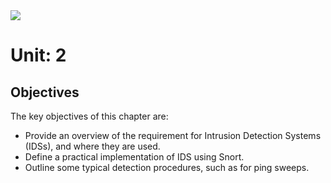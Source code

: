 <img src="https://github.com/billbuchanan/csn09112/blob/master/zadditional/top_csn09112.png"/>
<h1>Unit: 2</h2>
<h2>Objectives</h2>
The key objectives of this chapter are:
<ul>
<li>Provide an overview of the requirement for Intrusion Detection Systems (IDSs), and where they are used.</li>
<li>Define a practical implementation of IDS using Snort.</li>
<li>Outline some typical detection procedures, such as for ping sweeps.</li>
</ul>

